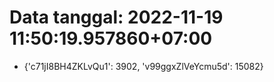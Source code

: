 # Data tanggal: 2022-11-19 11:50:19.957860+07:00

* {'c71jI8BH4ZKLvQu1': 3902, 'v99ggxZlVeYcmu5d': 15082}
